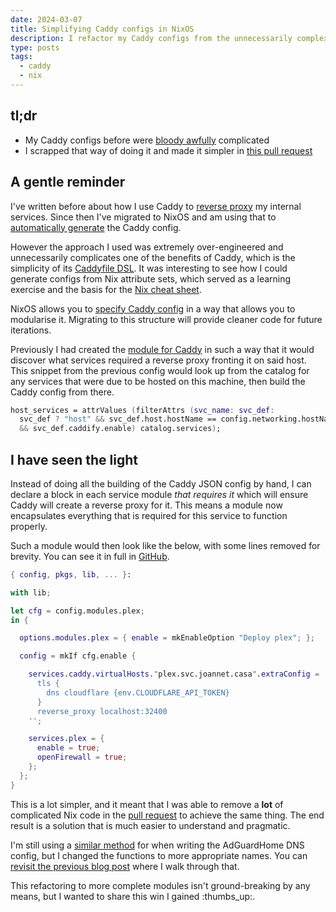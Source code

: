 ```yaml
---
date: 2024-03-07
title: Simplifying Caddy configs in NixOS
description: I refactor my Caddy configs from the unnecessarily complex method to something a whole lot more simpler
type: posts
tags:
  - caddy
  - nix
---
```


## tl;dr

- My Caddy configs before were [bloody awfully](/blog/automating-service-configurations-with-nixos/#caddy-config) complicated
- I scrapped that way of doing it and made it simpler in [this pull request](https://github.com/jdheyburn/nixos-configs/pull/66)

## A gentle reminder

I've written before about how I use Caddy to [reverse proxy](/blog/reverse-proxy-multiple-domains-using-caddy-2/) my internal services. Since then I've migrated to NixOS and am using that to [automatically generate](/blog/automating-service-configurations-with-nixos/#caddy-config) the Caddy config.

However the approach I used was extremely over-engineered and unnecessarily complicates one of the benefits of Caddy, which is the simplicity of its [Caddyfile DSL](https://caddyserver.com/docs/caddyfile). It was interesting to see how I could generate configs from Nix attribute sets, which served as a learning exercise and the basis for the [Nix cheat sheet](blog/nix-cheat-sheet/).

NixOS allows you to [specify Caddy config](https://github.com/NixOS/nixpkgs/blob/abde03c6b3d19be0a69c57e5a1f475b03a09dd71/nixos/modules/services/web-servers/caddy/default.nix#L11-L48) in a way that allows you to modularise it. Migrating to this structure will provide cleaner code for future iterations.

Previously I had created the [module for Caddy](https://github.com/jdheyburn/nixos-configs/blob/5175593745a27de7afc5249bc130a2f1c5edb64c/modules/caddy/default.nix) in such a way that it would discover what services required a reverse proxy fronting it on said host. This snippet from the previous config would look up from the catalog for any services that were due to be hosted on this machine, then build the Caddy config from there.

```nix
host_services = attrValues (filterAttrs (svc_name: svc_def:
  svc_def ? "host" && svc_def.host.hostName == config.networking.hostName
  && svc_def.caddify.enable) catalog.services);
```

## I have seen the light

Instead of doing all the building of the Caddy JSON config by hand, I can declare a block in each service module _that requires it_ which will ensure Caddy will create a reverse proxy for it. This means a module now encapsulates everything that is required for this service to function properly.

Such a module would then look like the below, with some lines removed for brevity. You can see it in full in [GitHub](https://github.com/jdheyburn/nixos-configs/blob/46eca0686b735ff74a19867c625e7ecca2d9034a/modules/plex/default.nix).

```nix
{ config, pkgs, lib, ... }:

with lib;

let cfg = config.modules.plex;
in {

  options.modules.plex = { enable = mkEnableOption "Deploy plex"; };

  config = mkIf cfg.enable {

    services.caddy.virtualHosts."plex.svc.joannet.casa".extraConfig = ''
      tls {
        dns cloudflare {env.CLOUDFLARE_API_TOKEN}
      }
      reverse_proxy localhost:32400
    '';

    services.plex = {
      enable = true;
      openFirewall = true;
    };
  };
}
```

This is a lot simpler, and it meant that I was able to remove a **lot** of complicated Nix code in the [pull request](https://github.com/jdheyburn/nixos-configs/pull/66) to achieve the same thing. The end result is a solution that is much easier to understand and pragmatic.

I'm still using a [similar method](https://github.com/jdheyburn/nixos-configs/blob/46eca0686b735ff74a19867c625e7ecca2d9034a/modules/dns/default.nix#L8-L31) for when writing the AdGuardHome DNS config, but I changed the functions to more appropriate names. You can [revisit the previous blog post](/blog/automating-service-configurations-with-nixos/#dns-rewrites) where I walk through that.

This refactoring to more complete modules isn't ground-breaking by any means, but I wanted to share this win I gained :thumbs_up:.
